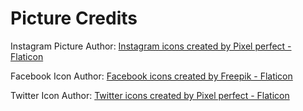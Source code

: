 # Picture Credits

Instagram Picture Author:
<a href="https://www.flaticon.com/free-icons/instagram" title="instagram
icons">Instagram icons created by Pixel perfect - Flaticon</a>

Facebook Icon Author:
<a href="https://www.flaticon.com/free-icons/facebook" title="facebook
icons">Facebook icons created by Freepik - Flaticon</a>

Twitter Icon Author:
<a href="https://www.flaticon.com/free-icons/twitter" title="twitter
icons">Twitter icons created by Pixel perfect - Flaticon</a>
